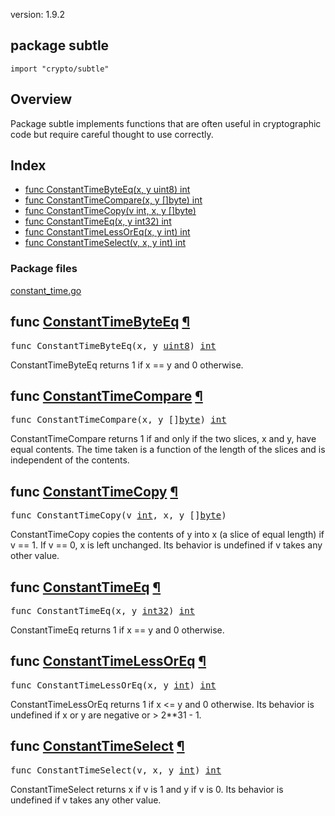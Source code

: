 version: 1.9.2
## package subtle

  `import "crypto/subtle"`

## Overview

Package subtle implements functions that are often useful in cryptographic code
but require careful thought to use correctly.

## Index

- [func ConstantTimeByteEq(x, y uint8) int](#ConstantTimeByteEq)
- [func ConstantTimeCompare(x, y []byte) int](#ConstantTimeCompare)
- [func ConstantTimeCopy(v int, x, y []byte)](#ConstantTimeCopy)
- [func ConstantTimeEq(x, y int32) int](#ConstantTimeEq)
- [func ConstantTimeLessOrEq(x, y int) int](#ConstantTimeLessOrEq)
- [func ConstantTimeSelect(v, x, y int) int](#ConstantTimeSelect)

### Package files
 [constant_time.go](//github.com/golang/go/blob/2ea7d3461bb41d0ae12b56ee52d43314bcdb97f9/src/crypto/subtle/constant_time.go)

<h2 id="ConstantTimeByteEq">func <a href="//github.com/golang/go/blob/2ea7d3461bb41d0ae12b56ee52d43314bcdb97f9/src/crypto/subtle/constant_time.go#L21">ConstantTimeByteEq</a>
    <a href="#ConstantTimeByteEq">¶</a></h2>
<pre>func ConstantTimeByteEq(x, y <a href="/builtin/#uint8">uint8</a>) <a href="/builtin/#int">int</a></pre>

ConstantTimeByteEq returns 1 if x == y and 0 otherwise.

<h2 id="ConstantTimeCompare">func <a href="//github.com/golang/go/blob/2ea7d3461bb41d0ae12b56ee52d43314bcdb97f9/src/crypto/subtle/constant_time.go#L2">ConstantTimeCompare</a>
    <a href="#ConstantTimeCompare">¶</a></h2>
<pre>func ConstantTimeCompare(x, y []<a href="/builtin/#byte">byte</a>) <a href="/builtin/#int">int</a></pre>

ConstantTimeCompare returns 1 if and only if the two slices, x and y, have equal
contents. The time taken is a function of the length of the slices and is
independent of the contents.

<h2 id="ConstantTimeCopy">func <a href="//github.com/golang/go/blob/2ea7d3461bb41d0ae12b56ee52d43314bcdb97f9/src/crypto/subtle/constant_time.go#L45">ConstantTimeCopy</a>
    <a href="#ConstantTimeCopy">¶</a></h2>
<pre>func ConstantTimeCopy(v <a href="/builtin/#int">int</a>, x, y []<a href="/builtin/#byte">byte</a>)</pre>

ConstantTimeCopy copies the contents of y into x (a slice of equal length) if v
== 1. If v == 0, x is left unchanged. Its behavior is undefined if v takes any
other value.

<h2 id="ConstantTimeEq">func <a href="//github.com/golang/go/blob/2ea7d3461bb41d0ae12b56ee52d43314bcdb97f9/src/crypto/subtle/constant_time.go#L31">ConstantTimeEq</a>
    <a href="#ConstantTimeEq">¶</a></h2>
<pre>func ConstantTimeEq(x, y <a href="/builtin/#int32">int32</a>) <a href="/builtin/#int">int</a></pre>

ConstantTimeEq returns 1 if x == y and 0 otherwise.

<h2 id="ConstantTimeLessOrEq">func <a href="//github.com/golang/go/blob/2ea7d3461bb41d0ae12b56ee52d43314bcdb97f9/src/crypto/subtle/constant_time.go#L59">ConstantTimeLessOrEq</a>
    <a href="#ConstantTimeLessOrEq">¶</a></h2>
<pre>func ConstantTimeLessOrEq(x, y <a href="/builtin/#int">int</a>) <a href="/builtin/#int">int</a></pre>

ConstantTimeLessOrEq returns 1 if x <= y and 0 otherwise. Its behavior is
undefined if x or y are negative or > 2**31 - 1.

<h2 id="ConstantTimeSelect">func <a href="//github.com/golang/go/blob/2ea7d3461bb41d0ae12b56ee52d43314bcdb97f9/src/crypto/subtle/constant_time.go#L18">ConstantTimeSelect</a>
    <a href="#ConstantTimeSelect">¶</a></h2>
<pre>func ConstantTimeSelect(v, x, y <a href="/builtin/#int">int</a>) <a href="/builtin/#int">int</a></pre>

ConstantTimeSelect returns x if v is 1 and y if v is 0. Its behavior is
undefined if v takes any other value.


